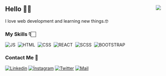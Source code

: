## Hello &#128075;&#127995; <img align="right" src="https://komarev.com/ghpvc/?username=yigittasdemir&color=blueviolet">
<p>I love web development and learning new things.&#129299;</p>


### My Skills &#128071;&#127995;
![JS](https://img.shields.io/badge/-JavaScript-141a20?style=flat&logo=Javascript)&nbsp;
![HTML](https://img.shields.io/badge/-HTML-141a20?style=flat&logo=HTML5)&nbsp;
![CSS](https://img.shields.io/badge/-CSS-141a20?style=flat&logo=CSS3&logoColor=1572B6)&nbsp;
![REACT](https://img.shields.io/badge/-React-141a20?style=flat&logo=react&logoColor=61DAFB)&nbsp;
![SCSS](https://img.shields.io/badge/-SASS-141a20?style=flat&logo=Sass&logoColor=193,109,153)&nbsp;
![BOOTSTRAP](https://img.shields.io/badge/Bootstrap-141a20?style=flat&logo=bootstrap&logoColor=79,59,118)&nbsp;


### Contact Me &#128233;
[![Linkedin](https://img.shields.io/badge/-Yigittasdemir-0077B5?style=flate&logo=linkedin&logoColor=white)](https://www.linkedin.com/in/yi%C4%9Fit-ta%C5%9Fdemir-31653a226/)
[![İnstagram](https://img.shields.io/badge/-yigittasdemiirr-DD2A7B?style=flate&logo=instagram&logoColor=white)](https://instagram.com/yigittasdemiirr)
[![Twitter](https://img.shields.io/badge/-Yigittasdemiir-08a0e9?style=flate&logo=twitter&logoColor=white)](https://twitter.com/Yigittasdemiir)
[![Mail](https://img.shields.io/badge/-yigittasdemir350@gmail.com-e62117?style=flate&logo=Gmail&logoColor=white)](mailto:yigittasdemir350@gmail.com)
